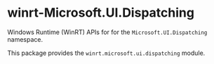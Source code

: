 <!-- warning: Please don't edit this file. It was automatically generated. -->

# winrt-Microsoft.UI.Dispatching

Windows Runtime (WinRT) APIs for for the `Microsoft.UI.Dispatching` namespace.

This package provides the `winrt.microsoft.ui.dispatching` module.
